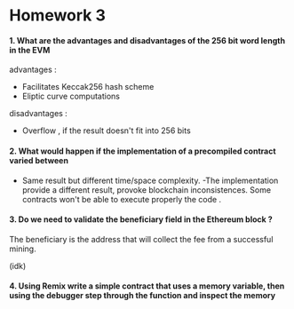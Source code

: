 # Homework 3

#### 1. What are the advantages and disadvantages of the 256 bit word length in the EVM

advantages :

- Facilitates Keccak256 hash scheme
- Eliptic curve computations

disadvantages :

- Overflow , if the result doesn't fit into 256 bits  

#### 2. What would happen if the implementation of a precompiled contract varied between

- Same result but different time/space complexity.
-The implementation provide a different result, provoke blockchain inconsistences. Some contracts won't be able to execute properly the code .

#### 3. Do we need to validate the beneficiary field in the Ethereum block ?

The beneficiary is the address that will collect the fee from a successful mining.

(idk)

#### 4. Using Remix write a simple contract that uses a memory variable, then using the debugger step through the function and inspect the memory
